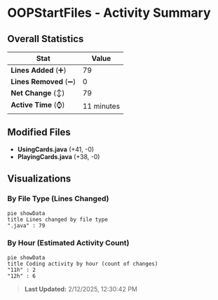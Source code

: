 # OOPStartFiles - Activity Summary 

## Overall Statistics

| Stat                   | Value                                                             |
| ---------------------- | ----------------------------------------------------------------- |
| **Lines Added** (➕)   | 79                                          |
| **Lines Removed** (➖) | 0                                        |
| **Net Change** (↕)    | 79                |
| **Active Time** (⌚)   | 11 minutes |


## Modified Files
- **UsingCards.java** (+41, -0)
- **PlayingCards.java** (+38, -0)

## Visualizations

### By File Type (Lines Changed)

```mermaid
pie showData
title Lines changed by file type
".java" : 79
```

### By Hour (Estimated Activity Count)

```mermaid
pie showData
title Coding activity by hour (count of changes)
"11h" : 2
"12h" : 6
```


> **Last Updated:** 2/12/2025, 12:30:42 PM